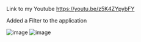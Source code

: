 Link to my Youtube https://youtu.be/z5K4ZYpybFY 

Added a Filter to the application

![image](https://github.com/user-attachments/assets/db2cc326-4f41-41f6-9332-d51186ebb43e)
![image](https://github.com/user-attachments/assets/b77130b5-864f-4ca2-93f4-7433810f8828)

